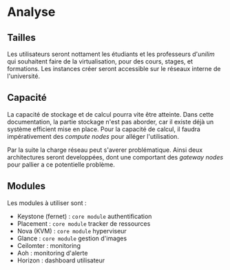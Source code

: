 # Analyse

## Tailles

Les utilisateurs seront nottament les étudiants et les professeurs d'*unilim* qui souhaitent faire de la virtualisation, pour des cours, stages, et formations. Les instances créer seront accessible sur le réseaux interne de l'université.

## Capacité

La capacité de stockage et de calcul pourra vite être atteinte. Dans cette documentation, la partie stockage n'est pas aborder, car il existe déjà un système efficient mise en place. Pour la capacité de calcul, il faudra impérativement des *compute nodes* pour alléger l'utilisation.

Par la suite la charge réseau peut s'averer problématique. Ainsi deux architectures seront developpées, dont une comportant des *gateway nodes* pour pallier a ce potentielle problème.

## Modules
Les modules à utiliser sont :
- Keystone (fernet) : `core module` authentification
- Placement : `core module` tracker de ressources
- Nova (KVM) : `core module` hyperviseur
- Glance : `core module` gestion d'images
- Ceilomter : monitoring
- Aoh : monitoring d'alerte
- Horizon : dashboard utilisateur 
